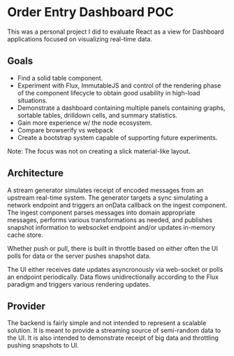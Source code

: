 Order Entry Dashboard POC
=========================
This was a personal project I did to evaluate React as a view for Dashboard applications focused on visualizing real-time data.


Goals
-----
 - Find a solid table component.
 - Experiment with Flux, ImmutableJS and control of the rendering phase of the component lifecycle to obtain good usability in high-load situations.
 - Demonstrate a dashboard containing multiple panels containing graphs, sortable tables, drilldown cells, and summary statistics.
 - Gain more experience w/ the node ecosystem.
 - Compare browserify vs webpack
 - Create a bootstrap system capable of supporting future experiments.

Note: The focus was not on creating a slick material-like layout.


Architecture
------------
A stream generator simulates receipt of encoded messages from an upstream real-time system.  The generator targets a sync simulating a network endpoint and triggers an onData callback on the ingest component.  The ingest component parses messages into domain appropriate messages, performs various transformations as needed, and publishes snapshot information to websocket endpoint and/or updates in-memory cache store.

Whether push or pull, there is built in throttle based on either often the UI polls for data or the server pushes snapshot data.  

The UI either receives date updates asyncronously via web-socket or polls an endpoint periodically.  Data flows unidirectionally according to the Flux paradigm and triggers various rendering updates.


Provider
--------
The backend is fairly simple and not intended to represent a scalable solution.  It is meant to provide a streaming source of semi-random data to the UI.  It is also intended to demonstrate receipt of big data and throttling pushing snapshots to UI.


